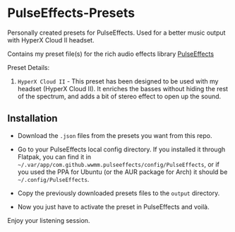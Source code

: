 # PulseEffects-Presets
Personally created presets for PulseEffects. Used for a better music output with HyperX Cloud II headset.

Contains my preset file(s) for the rich audio effects library [PulseEffects](https://github.com/wwmm/pulseeffects/)

Preset Details:

1. `HyperX Cloud II` - This preset has been designed to be used with my headset (HyperX Cloud II). It enriches the basses without hiding the rest of the spectrum, and adds a bit of stereo effect to open up the sound.

## Installation

* Download the `.json` files from the presets you want from this repo.

* Go to your PulseEffects local config directory. If you installed it through Flatpak, you can find it in `~/.var/app/com.github.wwmm.pulseeffects/config/PulseEffects`, or if you used the PPA for Ubuntu (or the AUR package for Arch) it should be `~/.config/PulseEffects`.

* Copy the previously downloaded presets files to the `output` directory.

* Now you just have to activate the preset in PulseEffects and voilà.


Enjoy your listening session.
